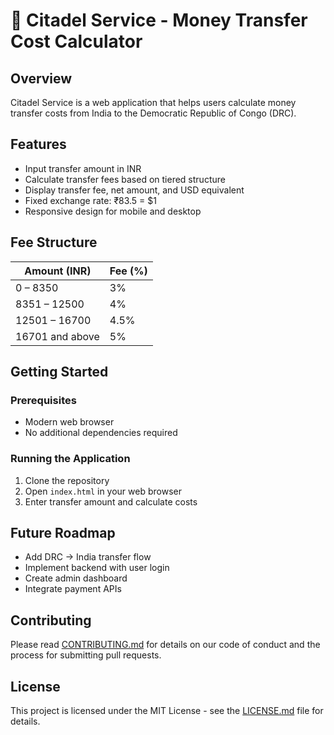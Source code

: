 # 💸 Citadel Service - Money Transfer Cost Calculator

## Overview
Citadel Service is a web application that helps users calculate money transfer costs from India to the Democratic Republic of Congo (DRC).

## Features
- Input transfer amount in INR
- Calculate transfer fees based on tiered structure
- Display transfer fee, net amount, and USD equivalent
- Fixed exchange rate: ₹83.5 = $1
- Responsive design for mobile and desktop

## Fee Structure
| Amount (INR) | Fee (%) |
| --- | --- |
| 0 – 8350 | 3% |
| 8351 – 12500 | 4% |
| 12501 – 16700 | 4.5% |
| 16701 and above | 5% |

## Getting Started

### Prerequisites
- Modern web browser
- No additional dependencies required

### Running the Application
1. Clone the repository
2. Open `index.html` in your web browser
3. Enter transfer amount and calculate costs

## Future Roadmap
- Add DRC → India transfer flow
- Implement backend with user login
- Create admin dashboard
- Integrate payment APIs

## Contributing
Please read [CONTRIBUTING.md](CONTRIBUTING.md) for details on our code of conduct and the process for submitting pull requests.

## License
This project is licensed under the MIT License - see the [LICENSE.md](LICENSE.md) file for details.
